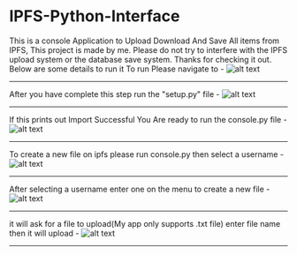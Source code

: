 # IPFS-Python-Interface
This is a console Application to Upload Download And Save All items from IPFS, This project is made by me. Please do not try to interfere with the IPFS upload system or the database save system. Thanks for checking it out. Below are some details to run it
To run Please navigate to - 
![alt text](https://i.postimg.cc/Yq7SV1bQ/Capture.jpg)
______________________________________________________

After you have complete this step run the "setup.py" file -
![alt text](https://i.postimg.cc/Ss8y1s9Z/Capture6.jpg)
_______________________________________________________

If this prints out Import Successful You Are ready to run the console.py file -
![alt text](https://i.postimg.cc/SKHSG8n2/Capture2.jpg)
_______________________________________________________

To create a new file on ipfs please run console.py then select a username - 
![alt text](https://i.postimg.cc/PrMqkPR9/Capture3.jpg)
_______________________________________________________

After selecting a username enter one on the menu to create a new file - 
![alt text](https://i.postimg.cc/9Q8FrsVB/Capture4.jpg)
_______________________________________________________

it will ask for a file to upload(My app only supports .txt file) enter file name
then it will upload - 
![alt text](https://i.postimg.cc/251jvTSN/Capture5.jpg)
_______________________________________________________
